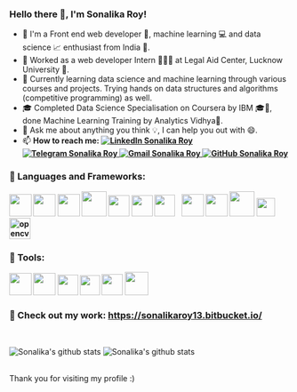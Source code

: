 ### Hello there 👋, I'm Sonalika Roy!

- 🔭 I'm a Front end web developer 📲, machine learning 💻 and data science 📈 enthusiast from India 🚀.
- 💼 Worked as a web developer Intern 🙋🏻‍♀️ at Legal Aid Center, Lucknow University 💼.
- 🌱 Currently learning data science and machine learning through various courses and projects. Trying hands on data structures and algorithms (competitive programming) as well.
- 🎓 Completed Data Science Specialisation on Coursera by IBM 🎓💼, done Machine Learning Training by Analytics Vidhya🥇.
- 💬 Ask me about anything you think 💡, I can help you out with 😄.
- 📫 <b>How to reach me: <a href="https://www.linkedin.com/in/sonalikaroy/">
        <img src="https://img.shields.io/badge/LinkedIn--_.svg?style=social&logo=linkedin" alt="LinkedIn Sonalika Roy">
    </a>
    <a href="https://t.me/abc_1300">
        <img src="https://img.shields.io/badge/telegram--_.svg?style=social&logo=telegram" alt="Telegram Sonalika Roy">
    </a>
    <a href="mailto:sonalikaroy13@gmail.com">
        <img src="https://img.shields.io/badge/gmail--_.svg?style=social&logo=gmail" alt="Gmail Sonalika Roy">
    </a>
    <a href="https://github.com/sonalikaroy13">
        <img src="https://img.shields.io/github/followers/sonalikaroy13.svg?label=GitHub&style=social" alt="GitHub Sonalika Roy">
    </a> 



### 📌  Languages and Frameworks: <p align="center">

<img height="40px" width="40px"  src="https://img.icons8.com/color/48/4a90e2/c-programming.png"/>
        
<img height="40px" width="40px" src="https://img.icons8.com/color/100/000000/c-plus-plus-logo.png"/>

<img height="40px" width="40px" src="https://img.icons8.com/color/100/000000/python.png"/>
        
<img height="45px" width="45px" src="https://img.icons8.com/color/100/000000/java-coffee-cup-logo.png"/>

<img height="38px" width="38px" src="https://img.icons8.com/color/100/000000/html-5.png"/>

<img height="38px" width="38px" src="https://img.icons8.com/color/100/000000/css3.png"/>

<img height="39px" width="37px" src="https://img.icons8.com/color/96/000000/javascript.png"/>
        
<img height="33px" width="5px" src="https://upload.wikimedia.org/wikipedia/en/9/9e/JQuery_logo.svg"/> 

<img height="40px" width="40px" src="https://img.icons8.com/color/100/000000/bootstrap.png"/>
        
<img height="40px" width="40px" src="https://img.icons8.com/color/32/000000/sass.png"/>

<img height="45px" width="45px" src="https://img.icons8.com/ios/100/000000/mysql-logo.png"/>

<img height="33px" width="33px" src="https://upload.wikimedia.org/wikipedia/commons/thumb/2/2d/Tensorflow_logo.svg/957px-Tensorflow_logo.svg.png"/>

<img height="38px" width="38px" src="https://www.vectorlogo.zone/logos/opencv/opencv-icon.svg" alt="opencv" width="40" height="40"/>  


### 📌  Tools: <p align="center">

<img height="40px" width="40px" src="https://img.icons8.com/color/100/000000/git.png"/>

<img height="40px" width="40px" src="https://img.icons8.com/color/100/000000/bitbucket.png"/>

<img height="37px" width="37px" src="https://upload.wikimedia.org/wikipedia/commons/thumb/3/38/Jupyter_logo.svg/1200px-Jupyter_logo.svg.png">

<img height="36px" width="36px" src="https://colab.research.google.com/img/colab_favicon_256px.png">

<img height="38px" width="38px" src="https://img.icons8.com/nolan/100/visual-studio-code-2019.png"/>

<img height="42px" width="42px" src="https://img.icons8.com/color/100/000000/sublime-text.png"/>

</p>

</b>



### 📌  Check out my work: https://sonalikaroy13.bitbucket.io/


<br />  

![Sonalika's github stats](https://github-readme-stats.vercel.app/api?username=sonalikaroy13&hide=stars&theme=tokyonight&show_icons=true&count_private=true&include_all_commits=true)
![Sonalika's github stats](https://github-readme-stats.vercel.app/api/top-langs/?username=sonalikaroy13&layout=compact&card_width=300&card_height=150&theme=tokyonight)

<br />
Thank you for visiting my profile :)
